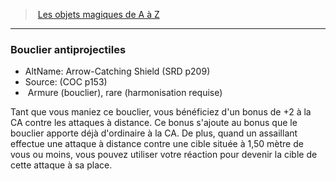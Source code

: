 ﻿---
!MagicItem
Type: Armure (bouclier)
Rarity: rare
Attunement: harmonisation requise
Id: magicitems_az_hd.md#bouclier-antiprojectiles
ParentLink: magicitems_az_hd.md#les-objets-magiques-de-a-à-z
Name: Bouclier antiprojectiles
ParentName: Les objets magiques de A à Z
NameLevel: 3
AltName: Arrow-Catching Shield (SRD p209)
Source: (COC p153)
Attributes: {}
AttributesDictionary: >+
  {}

---
> [Les objets magiques de A à Z](hd_magicitems_az_les_objets_magiques_de_a_a_z.md)

---

### Bouclier antiprojectiles

- AltName: Arrow-Catching Shield (SRD p209)
- Source: (COC p153)
-  Armure (bouclier), rare (harmonisation requise)

Tant que vous maniez ce bouclier, vous bénéficiez d'un bonus de +2 à la CA contre les attaques à distance. Ce bonus s'ajoute au bonus que le bouclier apporte déjà d'ordinaire à la CA. De plus, quand un assaillant effectue une attaque à distance contre une cible située à 1,50 mètre de vous ou moins, vous pouvez utiliser votre réaction pour devenir la cible de cette attaque à sa place.

